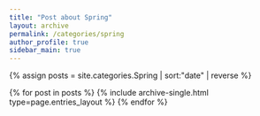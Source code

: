 ```yaml
---
title: "Post about Spring"
layout: archive
permalink: /categories/spring
author_profile: true
sidebar_main: true
---
```


{% assign posts = site.categories.Spring | sort:"date" | reverse %}

{% for post in posts %}
  {% include archive-single.html type=page.entries_layout %}
{% endfor %}
